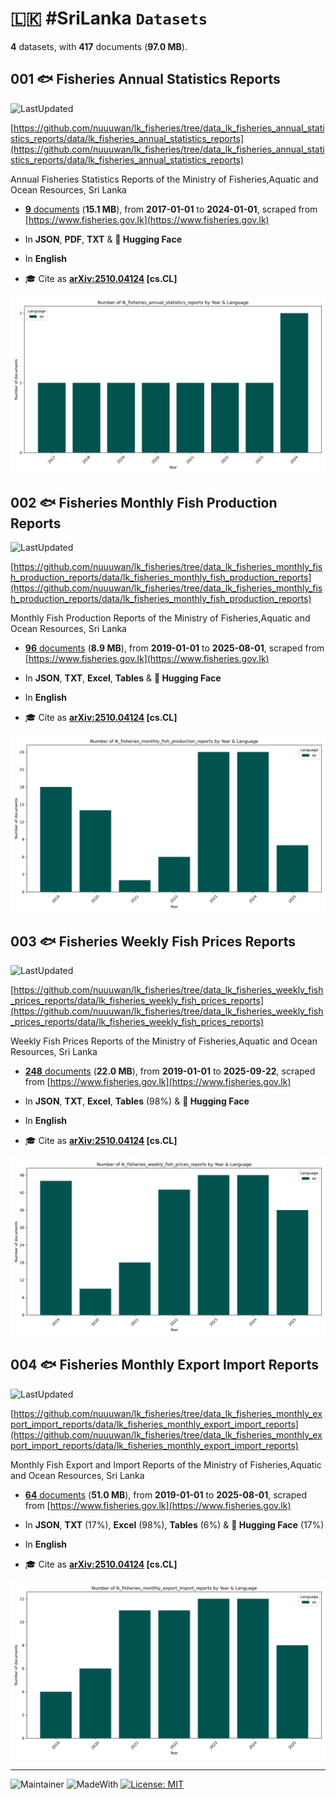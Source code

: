 # 🇱🇰 #SriLanka `Datasets`

**4** datasets, with **417** documents (**97.0 MB**).

## 001 🐟 Fisheries Annual Statistics Reports

![LastUpdated](https://img.shields.io/badge/last_updated-2025--10--24_11:06:36-green)

[https://github.com/nuuuwan/lk_fisheries/tree/data_lk_fisheries_annual_statistics_reports/data/lk_fisheries_annual_statistics_reports](https://github.com/nuuuwan/lk_fisheries/tree/data_lk_fisheries_annual_statistics_reports/data/lk_fisheries_annual_statistics_reports)

Annual Fisheries Statistics Reports of the Ministry of Fisheries,Aquatic and Ocean Resources, Sri Lanka

- [**9** documents](https://github.com/nuuuwan/lk_fisheries/tree/data_lk_fisheries_annual_statistics_reports/data/lk_fisheries_annual_statistics_reports) (**15.1 MB**), from **2017-01-01** to **2024-01-01**, scraped from [https://www.fisheries.gov.lk](https://www.fisheries.gov.lk)

- In **JSON**, **PDF**, **TXT** & **🤗 Hugging Face**

- In **English**

- 🎓 Cite as **[arXiv:2510.04124](https://arxiv.org/abs/2510.04124) [cs.CL]**

![Chart](https://raw.githubusercontent.com/nuuuwan/lk_fisheries/refs/heads/data_lk_fisheries_annual_statistics_reports/data/lk_fisheries_annual_statistics_reports/docs_by_year_and_lang.png)

## 002 🐟 Fisheries Monthly Fish Production Reports

![LastUpdated](https://img.shields.io/badge/last_updated-2025--10--24_11:06:53-green)

[https://github.com/nuuuwan/lk_fisheries/tree/data_lk_fisheries_monthly_fish_production_reports/data/lk_fisheries_monthly_fish_production_reports](https://github.com/nuuuwan/lk_fisheries/tree/data_lk_fisheries_monthly_fish_production_reports/data/lk_fisheries_monthly_fish_production_reports)

Monthly Fish Production Reports of the Ministry of Fisheries,Aquatic and Ocean Resources, Sri Lanka

- [**96** documents](https://github.com/nuuuwan/lk_fisheries/tree/data_lk_fisheries_monthly_fish_production_reports/data/lk_fisheries_monthly_fish_production_reports) (**8.9 MB**), from **2019-01-01** to **2025-08-01**, scraped from [https://www.fisheries.gov.lk](https://www.fisheries.gov.lk)

- In **JSON**, **TXT**, **Excel**, **Tables** & **🤗 Hugging Face**

- In **English**

- 🎓 Cite as **[arXiv:2510.04124](https://arxiv.org/abs/2510.04124) [cs.CL]**

![Chart](https://raw.githubusercontent.com/nuuuwan/lk_fisheries/refs/heads/data_lk_fisheries_monthly_fish_production_reports/data/lk_fisheries_monthly_fish_production_reports/docs_by_year_and_lang.png)

## 003 🐟 Fisheries Weekly Fish Prices Reports

![LastUpdated](https://img.shields.io/badge/last_updated-2025--10--24_11:06:53-green)

[https://github.com/nuuuwan/lk_fisheries/tree/data_lk_fisheries_weekly_fish_prices_reports/data/lk_fisheries_weekly_fish_prices_reports](https://github.com/nuuuwan/lk_fisheries/tree/data_lk_fisheries_weekly_fish_prices_reports/data/lk_fisheries_weekly_fish_prices_reports)

Weekly Fish Prices Reports of the Ministry of Fisheries,Aquatic and Ocean Resources, Sri Lanka

- [**248** documents](https://github.com/nuuuwan/lk_fisheries/tree/data_lk_fisheries_weekly_fish_prices_reports/data/lk_fisheries_weekly_fish_prices_reports) (**22.0 MB**), from **2019-01-01** to **2025-09-22**, scraped from [https://www.fisheries.gov.lk](https://www.fisheries.gov.lk)

- In **JSON**, **TXT**, **Excel**, **Tables** (98%) & **🤗 Hugging Face**

- In **English**

- 🎓 Cite as **[arXiv:2510.04124](https://arxiv.org/abs/2510.04124) [cs.CL]**

![Chart](https://raw.githubusercontent.com/nuuuwan/lk_fisheries/refs/heads/data_lk_fisheries_weekly_fish_prices_reports/data/lk_fisheries_weekly_fish_prices_reports/docs_by_year_and_lang.png)

## 004 🐟 Fisheries Monthly Export Import Reports

![LastUpdated](https://img.shields.io/badge/last_updated-2025--10--24_11:06:54-green)

[https://github.com/nuuuwan/lk_fisheries/tree/data_lk_fisheries_monthly_export_import_reports/data/lk_fisheries_monthly_export_import_reports](https://github.com/nuuuwan/lk_fisheries/tree/data_lk_fisheries_monthly_export_import_reports/data/lk_fisheries_monthly_export_import_reports)

Monthly Fish Export and Import Reports of the Ministry of Fisheries,Aquatic and Ocean Resources, Sri Lanka

- [**64** documents](https://github.com/nuuuwan/lk_fisheries/tree/data_lk_fisheries_monthly_export_import_reports/data/lk_fisheries_monthly_export_import_reports) (**51.0 MB**), from **2019-01-01** to **2025-08-01**, scraped from [https://www.fisheries.gov.lk](https://www.fisheries.gov.lk)

- In **JSON**, **TXT** (17%), **Excel** (98%), **Tables** (6%) & **🤗 Hugging Face** (17%)

- In **English**

- 🎓 Cite as **[arXiv:2510.04124](https://arxiv.org/abs/2510.04124) [cs.CL]**

![Chart](https://raw.githubusercontent.com/nuuuwan/lk_fisheries/refs/heads/data_lk_fisheries_monthly_export_import_reports/data/lk_fisheries_monthly_export_import_reports/docs_by_year_and_lang.png)

---

![Maintainer](https://img.shields.io/badge/maintainer-nuuuwan-red)
![MadeWith](https://img.shields.io/badge/made_with-python-blue)
[![License: MIT](https://img.shields.io/badge/License-MIT-yellow.svg)](https://opensource.org/licenses/MIT)
